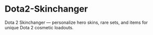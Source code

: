 # Dota2-Skinchanger
Dota 2 Skinchanger — personalize hero skins, rare sets, and items for unique Dota 2 cosmetic loadouts.
